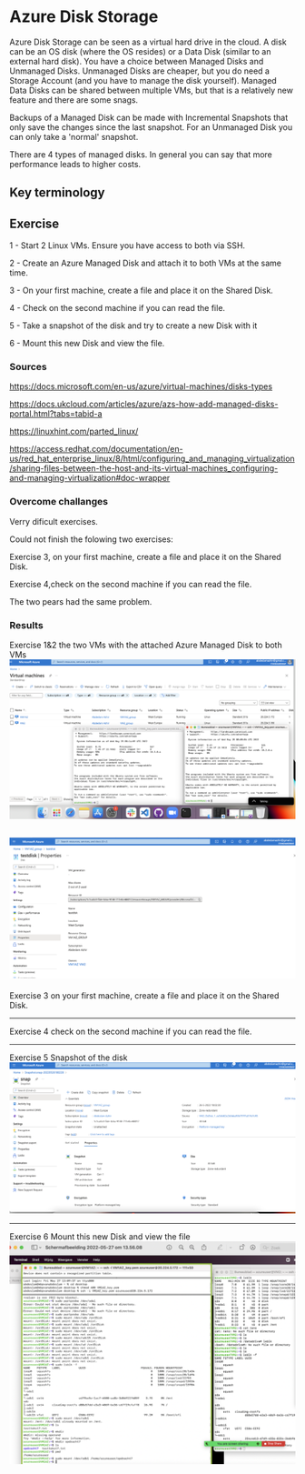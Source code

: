 # Azure Disk Storage

Azure Disk Storage can be seen as a virtual hard drive in the cloud. A disk can be an OS disk (where the OS resides) or a Data Disk (similar to an external hard disk). You have a choice between Managed Disks and Unmanaged Disks. Unmanaged Disks are cheaper, but you do need a Storage Account (and you have to manage the disk yourself). Managed Data Disks can be shared between multiple VMs, but that is a relatively new feature and there are some snags.

Backups of a Managed Disk can be made with Incremental Snapshots that only save the changes since the last snapshot. For an Unmanaged Disk you can only take a 'normal' snapshot.

There are 4 types of managed disks. In general you can say that more performance leads to higher costs.

## Key terminology


## Exercise

1 - Start 2 Linux VMs. Ensure you have access to both via SSH.

2 - Create an Azure Managed Disk and attach it to both VMs at the same time.

3 - On your first machine, create a file and place it on the Shared Disk.

4 - Check on the second machine if you can read the file.

5 - Take a snapshot of the disk and try to create a new Disk with it

6 - Mount this new Disk and view the file.

### Sources

https://docs.microsoft.com/en-us/azure/virtual-machines/disks-types


https://docs.ukcloud.com/articles/azure/azs-how-add-managed-disks-portal.html?tabs=tabid-a

https://linuxhint.com/parted_linux/

https://access.redhat.com/documentation/en-us/red_hat_enterprise_linux/8/html/configuring_and_managing_virtualization/sharing-files-between-the-host-and-its-virtual-machines_configuring-and-managing-virtualization#doc-wrapper

### Overcome challanges

Verry dificult exercises. 

Could not finish the folowing two exercises:

Exercise 3, on your first machine, create a file and place it on the Shared Disk.

Exercise 4,check on the second machine if you can read the file.

The two pears had the same problem.

### Results


 Exercise 1&2 the two VMs with the attached Azure Managed Disk to both VMs
![screenshot](../00_includes/azureweek1/az7.png)


![screenshot](../00_includes/azureweek1/72.png)
---

Exercise 3 on your first machine, create a file and place it on the Shared Disk.

---

Exercise 4 check on the second machine if you can read the file.

---

Exercise 5 Snapshot of the disk
![screenshot](../00_includes/azureweek1/71.png)

---

Exercise 6 Mount this new Disk and view the file
![screenshot](../00_includes/azureweek1/73.png)

